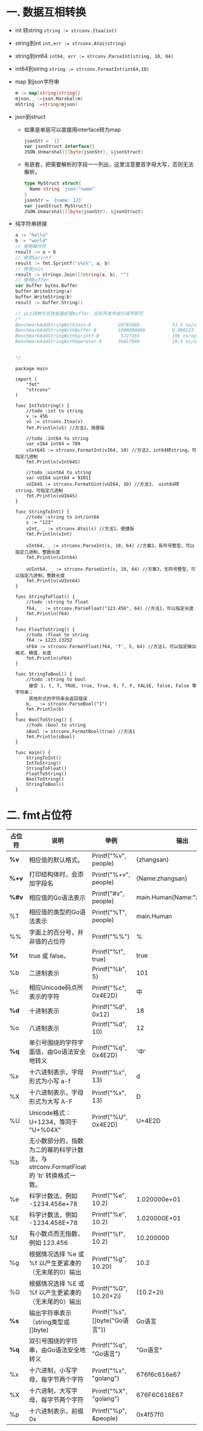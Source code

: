 # 一. 数据互相转换

- int 转string `string := strconv.Itoa(int)`

- string到int `int,err := strconv.Atoi(string)`

- string到int64 `int64, err := strconv.ParseInt(string, 10, 64)`

- int64到string `string := strconv.FormatInt(int64,10)`

- map 到json字符串

  ```go
  m := map[string]string{}
  mjson,_ :=json.Marshal(m)
  mString :=string(mjson)
  ```

- json到struct 

  - 如果是单层可以直接用interface转为map

    ```go
    jsonStr = `{}`
    var jsonStruct interface{}
    JSON.Unmarshal([]byte(jsonStr), &jsonStruct)
    ```

    

  - 有嵌套，把需要解析的字段一一列出，这里注意要首字母大写，否则无法解析。

    ```go
    type MyStruct struct{
      Name string `json:"name"`
    }
    jsonStr = `{name: 12}`
    var jsonStruct MyStruct{}
    JSON.Unmarshal([]byte(jsonStr), &jsonStruct)
    ```

- 纯字符串拼接

  ```go
  a := "hello"
  b := "world"
  // 使用操作符
  result := a + b
  // 使用Sprintf
  result := fmt.Sprintf("s%s%", a, b)
  // 使用join
  result := strings.Join([]string{a, b}, "")
  // 使用buffer
  var buffer bytes.Buffer
  buffer.WriteString(a)
  buffer.WriteString(b)
  result := buffer.String()
  
  // 以上四种方式性能最好是buffer，实际开发中自行调节即可
  /*
  BenchmarkAddStringWithJoin-8       	20785686	        51.5 ns/op
  BenchmarkAddStringWithBuffer-8     	1000000000	        0.000123 ns/op
  BenchmarkAddStringWithSprintf-8    	 5727165	        196 ns/op
  BenchmarkAddStringWithOperator-8   	39417948	        29.1 ns/op
  
  
  */
  ```

  ```golang
  package main
   
  import (
      "fmt"
      "strconv"
  )
   
  func IntToString() {
      //todo :int to string
      v := 456
      vS := strconv.Itoa(v)
      fmt.Println(vS) //方法1，简便版
   
      //todo :int64 to string
      var vI64 int64 = 789
      vInt64S := strconv.FormatInt(vI64, 10) //方法2，int64转string，可指定几进制
      fmt.Println(vInt64S)
   
      //todo :uint64 to string
      var vUI64 uint64 = 91011
      vUI64S := strconv.FormatUint(vUI64, 10) //方法3， uint64转string，可指定几进制
      fmt.Println(vUI64S)
  }
   
  func StringToInt() {
      //todo :string to int/int64
      s := "123"
      vInt, _ := strconv.Atoi(s) //方法1，便捷版
      fmt.Println(vInt)
   
      vInt64, _ := strconv.ParseInt(s, 10, 64) //方案2，有符号整型，可以指定几进制，整数长度
      fmt.Println(vInt64)
   
      vUInt64, _ := strconv.ParseUint(s, 10, 64) //方案3，无符号整型，可以指定几进制，整数长度
      fmt.Println(vUInt64)
  }
   
  func StringToFloat() {
      //todo :string to float
      f64, _ := strconv.ParseFloat("123.456", 64) //方法1，可以指定长度
      fmt.Println(f64)
  }
   
  func FloatToString() {
      //todo :float to string
      f64 := 1223.13252
      sF64 := strconv.FormatFloat(f64, 'f', 5, 64) //方法1，可以指定输出格式、精度、长度
      fmt.Println(sF64)
  }
   
  func StringToBool() {
      //todo :string to bool
       接受 1, t, T, TRUE, true, True, 0, f, F, FALSE, false, False 等字符串；
       其他形式的字符串会返回错误
      b, _ := strconv.ParseBool("1")
      fmt.Println(b)
  }
  func BoolToString() {
      //todo :bool to string
      sBool := strconv.FormatBool(true) //方法1
      fmt.Println(sBool)
  }
   
  func main() {
      StringToInt()
      IntToString()
      StringToFloat()
      FloatToString()
      BoolToString()
      StringToBool()
  }
  ```
  
  

# 二. fmt占位符

|占位符 | 说明 | 举例 | 输出|
|---|---|---|---|
|**%v** | 相应值的默认格式。 | Printf("%v", people) | {zhangsan}|
|**%+v** | 打印结构体时，会添加字段名 | Printf("%+v", people) |{Name:zhangsan}|
|**%#v** | 相应值的Go语法表示 | Printf("#v", people) |main.Human{Name:"zhangsan"}|
|%T | 相应值的类型的Go语法表示 | Printf("%T", people) | main.Human|
|%% | 字面上的百分号，并非值的占位符 | Printf("%%") | %|
|**%t** | true 或 false。 | Printf("%t", true) | true|
|%b | 二进制表示 | Printf("%b", 5) | 101|
|%c | 相应Unicode码点所表示的字符 | Printf("%c", 0x4E2D) | 中|
|**%d** | 十进制表示 | Printf("%d", 0x12) | 18|
|%o | 八进制表示 | Printf("%d", 10) | 12|
|**%q** | 单引号围绕的字符字面值，由Go语法安全地转义| Printf("%q", 0x4E2D) |'中'|
|%x | 十六进制表示，字母形式为小写 a-f | Printf("%x", 13) | d|
|%X | 十六进制表示，字母形式为大写 A-F | Printf("%x", 13) | D|
|%U | Unicode格式：U+1234，等同于 "U+%04X" | Printf("%U", 0x4E2D) | U+4E2D|
|%b | 无小数部分的，指数为二的幂的科学计数法，与 strconv.FormatFloat 的 'b' 转换格式一致。| | |
|%e | 科学计数法，例如 -1234.456e+78 | Printf("%e", 10.2) |1.020000e+01|
|%E | 科学计数法，例如 -1234.456E+78 | Printf("%e", 10.2) |1.020000E+01|
|%f | 有小数点而无指数，例如 123.456| Printf("%f", 10.2) | 10.200000|
|%g | 根据情况选择 %e 或 %f 以产生更紧凑的（无末尾的0）输出| Printf("%g", 10.20) | 10.2|
|%G | 根据情况选择 %E 或 %f 以产生更紧凑的（无末尾的0）输出 |Printf("%G", 10.20+2i)| (10.2+2i)|
|**%s** | 输出字符串表示（string类型或[]byte) | Printf("%s", []byte("Go语言")) |Go语言|
|**%q** | 双引号围绕的字符串，由Go语法安全地转义| Printf("%q", "Go语言") | "Go语言"|
|%x | 十六进制，小写字母，每字节两个字符 | Printf("%x", "golang") | 676f6c616e67|
|%X | 十六进制，大写字母，每字节两个字符 | Printf("%X", "golang") | 676F6C616E67|
|%p | 十六进制表示，前缀 0x | Printf("%p", &people) | 0x4f57f0|